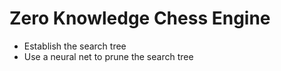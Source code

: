 # Zero Knowledge Chess Engine

* Establish the search tree
* Use a neural net to prune the search tree
